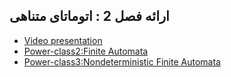 ## ارائه فصل 2 : اتوماتای متناهی


- [Video presentation]()
- [Power-class2:Finite Automata](https://github.com/Maryam-Vatani/PNU_3991_AR/blob/main/Theory-of-Languages-and-Machines/%D8%A7%D8%B1%D8%A7%D8%A6%D9%87%20%D8%B4%D9%81%D8%A7%D9%87%DB%8C%20%D9%81%D8%B5%D9%84%202/class2.ppt)
- [Power-class3:Nondeterministic Finite Automata](https://github.com/Maryam-Vatani/PNU_3991_AR/blob/main/Theory-of-Languages-and-Machines/%D8%A7%D8%B1%D8%A7%D8%A6%D9%87%20%D8%B4%D9%81%D8%A7%D9%87%DB%8C%20%D9%81%D8%B5%D9%84%202/class3.ppt)
